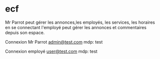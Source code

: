 # ecf

Mr Parrot peut gérer les annonces,les employés, les services, les horaires en se connectant
l'employé peut gérer les annonces et commentaires depuis son espace.

Connexion Mr Parrot
admin@test.com
mdp: test

Connexion employé
user@test.com
mdp: test